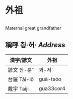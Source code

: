 # 外祖
## 
Maternal great grandfather

## 稱呼 칑·허· _Address_

漢字/諺文 | 外祖
--- | ---
諺文 깐-뿐ˆ | 꽈-저ˊ
台羅 Tâi-lô | guā-tsóo
戴字 Taiji | gua33cor4


